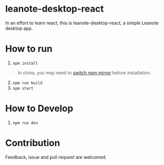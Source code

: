 # leanote-desktop-react
In an effort to learn react, this is leanote-desktop-react, a simple Leanote desktop app. 

# How to run

1. `npm install` 
> In china, you may need to [switch npm mirror](http://blog.tomyail.com/install-electron-slow-in-china/) before installation.
2. `npm run build`
3. `npm start`

# How to Develop

1. `npm run dev`

# Contribution
Feedback, issue and pull request are welcomed.
